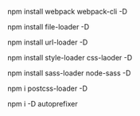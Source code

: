 npm install webpack webpack-cli -D

npm install file-loader -D

npm install url-loader -D

npm install style-loader css-laoder -D

npm install sass-loader node-sass -D
 
npm i postcss-loader -D

npm i -D autoprefixer
